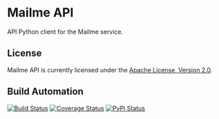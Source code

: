 # Mailme API

API Python client for the Mailme service.

## License

Mailme API is currently licensed under the [Apache License, Version 2.0](http://www.apache.org/licenses/).

## Build Automation

[![Build Status](https://travis-ci.org/hivesolutions/mailme_api.svg?branch=master)](https://travis-ci.org/hivesolutions/mailme_api)
[![Coverage Status](https://coveralls.io/repos/hivesolutions/mailme_api/badge.svg?branch=master)](https://coveralls.io/r/hivesolutions/mailme_api?branch=master)
[![PyPi Status](https://img.shields.io/pypi/v/mailme_api.svg)](https://pypi.python.org/pypi/mailme_api)

